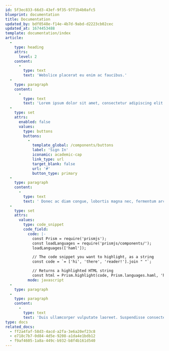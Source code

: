 ```yaml
---
id: 5f3ec833-66d3-43ef-9f35-97f1b4b0afc5
blueprint: documentation
title: Documentation
updated_by: bdf0548e-f14e-4b7d-9abd-d2223cb02cec
updated_at: 1674453488
template: documentation/index
article:
  -
    type: heading
    attrs:
      level: 2
    content:
      -
        type: text
        text: 'Webslice placerat eu enim ac faucibus.'
  -
    type: paragraph
    content:
      -
        type: text
        text: 'Lorem ipsum dolor sit amet, consectetur adipiscing elit. Morbi vulputate ultricies augue in molestie. Aliquam rhoncus ultrices euismod. Morbi auctor scelerisque lacus, nec vehicula eros tempus at. Vestibulum scelerisque finibus leo ac aliquam. Fusce maximus non metus ac facilisis. Sed id nunc a ante interdum efficitur.'
  -
    type: set
    attrs:
      enabled: false
      values:
        type: buttons
        buttons:
          -
            template_global: /components/buttons
            label: 'Sign In'
            iconamic: academic-cap
            link_type: url
            target_blank: false
            url: '#'
            button_type: primary
  -
    type: paragraph
    content:
      -
        type: text
        text: ' Donec ac diam congue, lobortis magna nec, fermentum arcu. Ut ornare enim at elit molestie congue. Nullam commodo bibendum accumsan. Morbi luctus mauris ac fringilla scelerisque. Proin elit sem, tempus consequat lectus nec, volutpat hendrerit ligula. Phasellus molestie blandit erat, vitae ullamcorper ante viverra et.'
  -
    type: set
    attrs:
      values:
        type: code_snippet
        code_field:
          code: |-
            const Prism = require('prismjs');
            const loadLanguages = require('prismjs/components/');
            loadLanguages(['haml']);

            // The code snippet you want to highlight, as a string
            const code = `= ['hi', 'there', 'reader!'].join " "`;

            // Returns a highlighted HTML string
            const html = Prism.highlight(code, Prism.languages.haml, 'haml');
          mode: javascript
  -
    type: paragraph
  -
    type: paragraph
    content:
      -
        type: text
        text: 'Duis ullamcorper vulputate laoreet. Suspendisse consectetur, nisi nec aliquet euismod, ligula quam fermentum ipsum, quis vulputate massa leo blandit ex. Ut tempor vulputate mauris, quis sollicitudin nibh tincidunt vitae.'
type: docs
related_docs:
  - ff2a4faf-58d3-4acd-a2fa-3e6a20ef23c8
  - e718c7b7-0d84-4d5e-9208-a1da4e1bdb12
  - f9af4605-1a8a-449c-b932-b8f4b161d540
---
```

